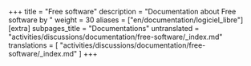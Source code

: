 +++
title = "Free software"
description = "Documentation about Free software by "
weight = 30
aliases = ["en/documentation/logiciel_libre"]
[extra]
subpages_title = "Documentations"
untranslated = "activities/discussions/documentation/free-software/_index.md"
translations = [
    "activities/discussions/documentation/free-software/_index.md"
]
+++
